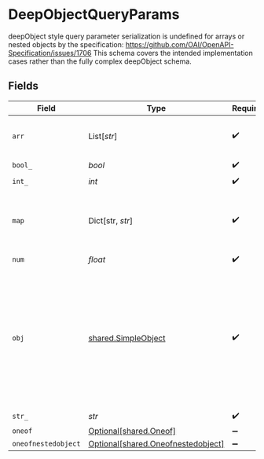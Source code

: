 # DeepObjectQueryParams

deepObject style query parameter serialization is undefined for arrays or nested objects by the specification:
   https://github.com/OAI/OpenAPI-Specification/issues/1706
This schema covers the intended implementation cases rather than the fully complex deepObject schema.



## Fields

| Field                                                                                                                                                          | Type                                                                                                                                                           | Required                                                                                                                                                       | Description                                                                                                                                                    | Example                                                                                                                                                        |
| -------------------------------------------------------------------------------------------------------------------------------------------------------------- | -------------------------------------------------------------------------------------------------------------------------------------------------------------- | -------------------------------------------------------------------------------------------------------------------------------------------------------------- | -------------------------------------------------------------------------------------------------------------------------------------------------------------- | -------------------------------------------------------------------------------------------------------------------------------------------------------------- |
| `arr`                                                                                                                                                          | List[*str*]                                                                                                                                                    | :heavy_check_mark:                                                                                                                                             | N/A                                                                                                                                                            | [<br/>"test1",<br/>"test2"<br/>]                                                                                                                               |
| `bool_`                                                                                                                                                        | *bool*                                                                                                                                                         | :heavy_check_mark:                                                                                                                                             | N/A                                                                                                                                                            | true                                                                                                                                                           |
| `int_`                                                                                                                                                         | *int*                                                                                                                                                          | :heavy_check_mark:                                                                                                                                             | N/A                                                                                                                                                            | 1                                                                                                                                                              |
| `map`                                                                                                                                                          | Dict[str, *str*]                                                                                                                                               | :heavy_check_mark:                                                                                                                                             | N/A                                                                                                                                                            | {<br/>"testkey1": "testvalue1",<br/>"testkey2": "testvalue2"<br/>}                                                                                             |
| `num`                                                                                                                                                          | *float*                                                                                                                                                        | :heavy_check_mark:                                                                                                                                             | N/A                                                                                                                                                            | 1.1                                                                                                                                                            |
| `obj`                                                                                                                                                          | [shared.SimpleObject](../../models/shared/simpleobject.md)                                                                                                     | :heavy_check_mark:                                                                                                                                             | A simple object that uses all our supported primitive types and enums and has optional properties.<br/><br/>[A link to the external docs.](https://speakeasy.com/docs) |                                                                                                                                                                |
| `str_`                                                                                                                                                         | *str*                                                                                                                                                          | :heavy_check_mark:                                                                                                                                             | N/A                                                                                                                                                            | test                                                                                                                                                           |
| `oneof`                                                                                                                                                        | [Optional[shared.Oneof]](../../models/shared/oneof.md)                                                                                                         | :heavy_minus_sign:                                                                                                                                             | N/A                                                                                                                                                            |                                                                                                                                                                |
| `oneofnestedobject`                                                                                                                                            | [Optional[shared.Oneofnestedobject]](../../models/shared/oneofnestedobject.md)                                                                                 | :heavy_minus_sign:                                                                                                                                             | N/A                                                                                                                                                            |                                                                                                                                                                |